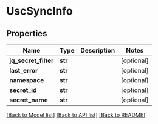 # UscSyncInfo

## Properties
Name | Type | Description | Notes
------------ | ------------- | ------------- | -------------
**jq_secret_filter** | **str** |  | [optional] 
**last_error** | **str** |  | [optional] 
**namespace** | **str** |  | [optional] 
**secret_id** | **str** |  | [optional] 
**secret_name** | **str** |  | [optional] 

[[Back to Model list]](../README.md#documentation-for-models) [[Back to API list]](../README.md#documentation-for-api-endpoints) [[Back to README]](../README.md)


